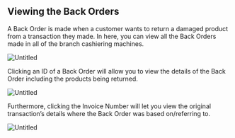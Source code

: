 ## Viewing the Back Orders

A Back Order is made when a customer wants to return a damaged product from a transaction they made. In here, you can view all the Back Orders made in all of the branch cashiering machines.

![Untitled](/images/Untitled%20105.png)

Clicking an ID of a Back Order will allow you to view the details of the Back Order including the products being returned.

![Untitled](/images/Untitled%20106.png)

Furthermore, clicking the Invoice Number will let you view the original transaction’s details where the Back Order was based on/referring to.

![Untitled](/images/Untitled%20107.png)
